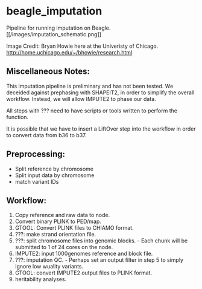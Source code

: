 beagle_imputation
=================

Pipeline for running imputation on Beagle.
[[/images/imputation_schematic.png]]

Image Credit: Bryan Howie here at the Univeristy of Chicago. <http://home.uchicago.edu/~/bhowie/research.html>

## Miscellaneous Notes:
 This imputation pipeline is preliminary and has not been tested. We deceided against prephasing with SHAPEIT2, in order to simplify the overall workflow. Instead, we will allow IMPUTE2 to phase our data.

  All steps with ??? need to have scripts or tools written to perform the function.

  It is possible that we have to insert a LiftOver step into the workflow in order to convert data from b36 to b37.

## Preprocessing:
  * Split reference by chromosome
  * Split input data by chromosome
  * match variant IDs

## Workflow:
  1. Copy reference and raw data to node.
  2. Convert binary PLINK to PED/map.
  3. GTOOL: Convert PLINK files to CHIAMO format.
  4. ???: make strand orientation file.
  5. ???: split chromosome files into genomic blocks.
    - Each chunk will be submitted to 1 of 24 cores on the node.
  6. IMPUTE2: input 1000genomes reference and block file.
  7. ???: imputation QC.
    - Perhaps set an output filter in step 5 to simply ignore low wuality variants.
  8. GTOOL: convert IMPUTE2 output files to PLINK format.
  9. heritability analyses.

